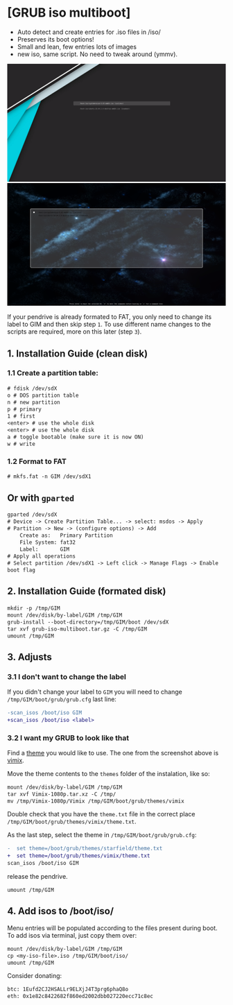 # [GRUB iso multiboot]

+ Auto detect and create entries for .iso files in /iso/
+ Preserves its boot options!
+ Small and lean, few entries lots of images
+ new iso, same script. No need to tweak around (ymmv).

![preview with vimix](doc/vimix.png?raw=true "vimix")
![preview with starfield](doc/starfield.png?raw=true "starfield")

If your pendrive is already formated to FAT, you only need to change its label
to GIM and then skip step `1`. To use different name changes to the scripts are
required, more on this later (step `3`).

## 1. Installation Guide (clean disk)

### 1.1 Create a partition table:
```
# fdisk /dev/sdX
o # DOS partition table
n # new partition
p # primary
1 # first
<enter> # use the whole disk
<enter> # use the whole disk
a # toggle bootable (make sure it is now ON)
w # write
```

### 1.2 Format to FAT
```
# mkfs.fat -n GIM /dev/sdX1
```

## Or with `gparted`

```
gparted /dev/sdX
# Device -> Create Partition Table... -> select: msdos -> Apply
# Partition -> New -> (configure options) -> Add
	Create as:   Primary Partition
	File System: fat32
	Label:       GIM
# Apply all operations
# Select partition /dev/sdX1 -> Left click -> Manage Flags -> Enable boot flag
```

## 2. Installation Guide (formated disk)

```
mkdir -p /tmp/GIM
mount /dev/disk/by-label/GIM /tmp/GIM
grub-install --boot-directory=/tmp/GIM/boot /dev/sdX
tar xvf grub-iso-multiboot.tar.gz -C /tmp/GIM
umount /tmp/GIM
```

## 3. Adjusts

### 3.1 I don't want to change the label

If you didn't change your label to `GIM` you will need to change
`/tmp/GIM/boot/grub/grub.cfg` last line:

```diff
-scan_isos /boot/iso GIM
+scan_isos /boot/iso <label>
```

### 3.2 I want my GRUB to look like that

Find a [theme](https://www.gnome-look.org/browse/cat/109/ord/rating/) you would
like to use. The one from the screenshot above is
[vimix](https://www.gnome-look.org/p/1009236/#files-panel).

Move the theme contents to the `themes` folder of the instalation, like so:

```
mount /dev/disk/by-label/GIM /tmp/GIM
tar xvf Vimix-1080p.tar.xz -C /tmp/
mv /tmp/Vimix-1080p/Vimix /tmp/GIM/boot/grub/themes/vimix
```

Double check that you have the `theme.txt` file in the correct place
`/tmp/GIM/boot/grub/themes/vimix/theme.txt`.

As the last step, select the theme in `/tmp/GIM/boot/grub/grub.cfg`:

```diff
-  set theme=/boot/grub/themes/starfield/theme.txt
+  set theme=/boot/grub/themes/vimix/theme.txt
scan_isos /boot/iso GIM
```

release the pendrive.

```
umount /tmp/GIM
```

## 4. Add isos to /boot/iso/

Menu entries will be populated according to the files present during boot.
To add isos via terminal, just copy them over:

```
mount /dev/disk/by-label/GIM /tmp/GIM
cp <my-iso-file>.iso /tmp/GIM/boot/iso/
umount /tmp/GIM
```

Consider donating:

```
btc: 1Eufd2CJ2HSALLr9ELXjJ4T3prg6phaQ8o
eth: 0x1e82c8422682f860ed2002dbb027220ecc71c8ec
```
